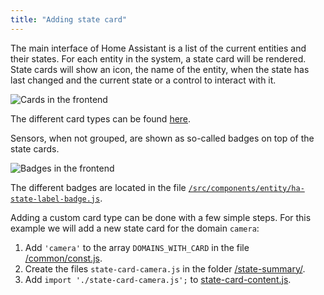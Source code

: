 ```yaml
---
title: "Adding state card"
---
```


The main interface of Home Assistant is a list of the current entities and their states. For each entity in the system, a state card will be rendered. State cards will show an icon, the name of the entity, when the state has last changed and the current state or a control to interact with it.

![Cards in the frontend](/img/en/frontend/frontend-cards1.png)

The different card types can be found [here](https://github.com/home-assistant/home-assistant-polymer/tree/master/src/state-summary).

Sensors, when not grouped, are shown as so-called badges on top of the state cards.

![Badges in the frontend](/img/en/frontend/frontend-badges.png)

The different badges are located in the file [`/src/components/entity/ha-state-label-badge.js`](https://github.com/home-assistant/home-assistant-polymer/blob/master/src/components/entity/ha-state-label-badge.js).

Adding a custom card type can be done with a few simple steps. For this example we will add a new state card for the domain `camera`:

 1. Add `'camera'` to the array `DOMAINS_WITH_CARD` in the file [/common/const.js](https://github.com/home-assistant/home-assistant-polymer/blob/master/src/common/const.js).
 2. Create the files `state-card-camera.js` in the folder [/state-summary/](https://github.com/home-assistant/home-assistant-polymer/tree/master/src/state-summary).
 3. Add `import './state-card-camera.js';` to [state-card-content.js](https://github.com/home-assistant/home-assistant-polymer/blob/master/src/state-summary/state-card-content.js).

